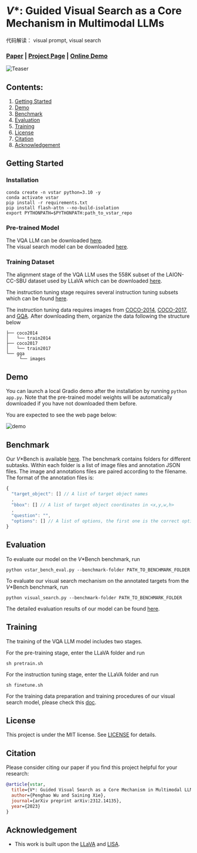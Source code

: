 # *V*\*: Guided Visual Search as a Core Mechanism in Multimodal LLMs

代码解读： visual prompt, visual search



### [Paper](https://arxiv.org/abs/2312.14135) | [Project Page](https://vstar-seal.github.io/) | [Online Demo](https://huggingface.co/spaces/craigwu/vstar)


![Teaser](assets/teaser.png)


## Contents:
1. [Getting Started](#start)
2. [Demo](#demo)
3. [Benchmark](#benchmark)
4. [Evaluation](#evaluation)
5. [Training](#training)
6. [License](#license)
7. [Citation](#citation)
8. [Acknowledgement](#acknowledgement)

## Getting Started <a name="start"></a>

### Installation
```
conda create -n vstar python=3.10 -y
conda activate vstar
pip install -r requirements.txt
pip install flash-attn --no-build-isolation
export PYTHONPATH=$PYTHONPATH:path_to_vstar_repo
```

### Pre-trained Model

The VQA LLM can be downloaded [here](https://huggingface.co/craigwu/seal_vqa_7b).  
The visual search model can be downloaded [here](https://huggingface.co/craigwu/seal_vsm_7b).

### Training Dataset

The alignment stage of the VQA LLM uses the 558K subset of the LAION-CC-SBU dataset used by LLaVA which can be downloaded [here](https://huggingface.co/datasets/liuhaotian/LLaVA-Pretrain).

The instruction tuning stage requires several instruction tuning subsets which can be found [here](https://huggingface.co/datasets/craigwu/seal_vqa_data).

The instruction tuning data requires images from [COCO-2014](http://images.cocodataset.org/zips/train2014.zip), [COCO-2017](http://images.cocodataset.org/zips/train2017.zip), and [GQA](https://downloads.cs.stanford.edu/nlp/data/gqa/images.zip). After downloading them, organize the data following the structure below
```
├── coco2014
│   └── train2014
├── coco2017
│   └── train2017
└── gqa
     └── images
```

## Demo <a name="demo"></a>
You can launch a local Gradio demo after the installation by running `python app.py`. Note that the pre-trained model weights will be automatically downloaded if you have not downloaded them before.

You are expected to see the web page below:

![demo](assets/demo.png)

## Benchmark <a name="benchmark"></a>
Our *V*\*Bench is available [here](https://huggingface.co/datasets/craigwu/vstar_bench). 
The benchmark contains folders for different subtasks. Within each folder is a list of image files and annotation JSON files. The image and annotations files are paired according to the filename. The format of the annotation files is:
```javascript
{
  "target_object": [] // A list of target object names
  ,
  "bbox": [] // A list of target object coordinates in <x,y,w,h>
  ,
  "question": "",
  "options": [] // A list of options, the first one is the correct option by default
}
```
## Evaluation <a name="evaluation"></a>

To evaluate our model on the *V*\*Bench benchmark, run
```
python vstar_bench_eval.py --benchmark-folder PATH_TO_BENCHMARK_FOLDER
```

To evaluate our visual search mechanism on the annotated targets from the *V*\*Bench benchmark, run
```
python visual_search.py --benchmark-folder PATH_TO_BENCHMARK_FOLDER
```
The detailed evaluation results of our model can be found [here](https://drive.google.com/file/d/1jl4jStTmizVXrKi2ogvOmFB8Zuj0ffj6/view?usp=sharing).  

## Training <a name="training"></a>

The training of the VQA LLM model includes two stages.

For the pre-training stage, enter the LLaVA folder and run
```
sh pretrain.sh
```

For the instruction tuning stage, enter the LLaVA folder and run
```
sh finetune.sh
```

For the training data preparation and training procedures of our visual search model, please check this [doc](./VisualSearch/training.md).

## License <a name="license"></a>

This project is under the MIT license. See [LICENSE](LICENSE) for details.

## Citation <a name="citation"></a>
Please consider citing our paper if you find this project helpful for your research:

```bibtex
@article{vstar,
  title={V*: Guided Visual Search as a Core Mechanism in Multimodal LLMs},
  author={Penghao Wu and Saining Xie},
  journal={arXiv preprint arXiv:2312.14135},
  year={2023}
}
```

## Acknowledgement <a name="acknowledgement"></a>
-  This work is built upon the [LLaVA](https://github.com/haotian-liu/LLaVA) and [LISA](https://github.com/dvlab-research/LISA). 
